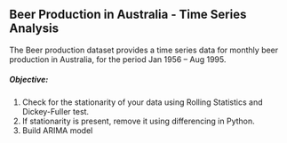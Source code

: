 ## Beer Production in Australia - Time Series Analysis
The Beer production dataset provides a time series data for monthly beer production in Australia, for the period Jan 1956 – Aug 1995.  

##### Objective:  
1. Check for the stationarity of your data using Rolling Statistics and Dickey-Fuller test.  
2. If stationarity is present, remove it using differencing in Python.  
3. Build ARIMA model



